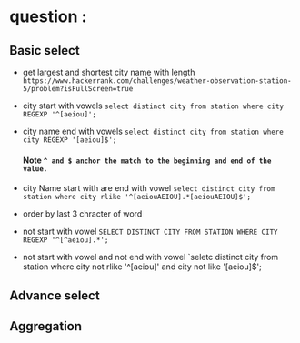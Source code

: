 # question : 

## Basic select 

- get largest and shortest city name with length 
  `https://www.hackerrank.com/challenges/weather-observation-station-5/problem?isFullScreen=true`

- city start with vowels 
  `select distinct city from station where city REGEXP '^[aeiou]';`

- city name end with vowels 
  `select distinct city from station where city REGEXP '[aeiou]$';`

  #### Note   ` ^ and $ anchor the match to the beginning and end of the value. `

- city Name start with are end with vowel 
  `select distinct city from station where city rlike '^[aeiouAEIOU].*[aeiouAEIOU]$';`

- order by last 3 chracter of word
  

- not start with vowel 
  `SELECT DISTINCT CITY FROM STATION WHERE CITY REGEXP '^[^aeiou].*';`

- not start with vowel and not end with vowel 
  `seletc distinct city from station where city not rlike '^[aeiou]' and city not like '[aeiou]$';

## Advance select 


## Aggregation 
